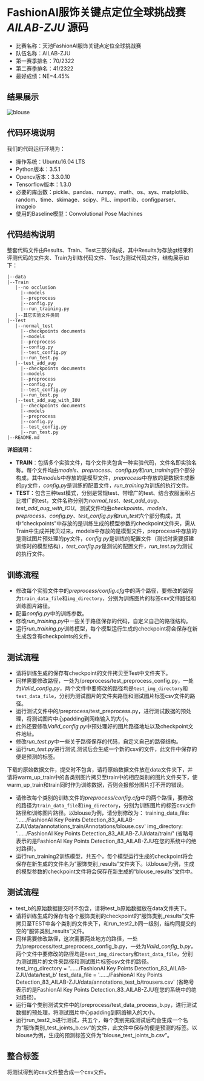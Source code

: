 ﻿# FashionAI服饰关键点定位全球挑战赛 *AILAB-ZJU* 源码
* 比赛名称：天池FashionAI服饰关键点定位全球挑战赛
* 队伍名称：AILAB-ZJU
* 第一赛季排名：70/2322
* 第二赛季排名：41/2322
* 最好成绩：NE=4.45%

## 结果展示
![blouse](https://github.com/shaoniangu/Realize_Convolutional_Pose_Machines_On_FashionAI/Readme_images/blouse.jpg)

## 代码环境说明
我们的代码运行环境为：
* 操作系统：Ubuntu16.04 LTS
* Python版本：3.5.1
* Opencv版本：3.3.0.10
* Tensorflow版本：1.3.0
* 必要的库函数：pickle、pandas、numpy、math、os、sys、matplotlib、random、time、skimage、scipy、PIL、importlib、configparser、imageio
* 使用的Baseline模型：Convolutional Pose Machines

## 代码结构说明
整套代码文件由Results、Train、Test三部分构成，其中Results为存放gt结果和评测代码的文件夹、Train为训练代码文件、Test为测试代码文件，结构展示如下：
```
|--data
|--Train
   |--no occlusion
	 |--models
	 |--preprocess
	 |--config.py
	 |--run_training.py
   |--其它实验文件类同
|--Test
   |--normal_test
	 |--checkpoints documents
	 |--models
	 |--preprocess
	 |--config.py
	 |--test_config.py
	 |--run_test.py
   |--test_add_aug
	 |--checkpoints documents
	 |--models
	 |--preprocess
	 |--config.py
	 |--test_config.py
	 |--run_test.py
   |--test_add_aug_with_IOU
	 |--checkpoints documents
	 |--models
	 |--preprocess
	 |--config.py
	 |--test_config.py
	 |--run_test.py
|--README.md
```
**详细说明**：
* **TRAIN**：包括多个实验文件，每个文件夹包含一种实验代码，文件名即实验名称。每个文件均由*models*、*preprocess*、*config.py*和*run_training*四个部分构成，其中*models*中存放的是模型文件，*preprocess*中存放的是数据生成器的py文件，*config.py*是训练的配置文件，*run_training*为训练的执行文件。
* **TEST**：包含三种test模式，分别是常规test、带增广的test、结合衣服面积占比增广的test，文件名称分别为*normal_test*、*test_add_aug*、*test_add_aug_with_IOU*。测试文件均由*checkpoints*、*models*、*preprocess*、*config.py*、*test_config.py*和*run_test*六个部分构成，其中“checkpoints”中存放的是训练生成的模型参数的checkpoint文件夹，需从Train中生成并拷贝过来，models中存放的是模型文件，preprocess中存放的是测试图片预处理的py文件，*config.py*是训练的配置文件（测试时需要搭建训练时的模型结构），*test_config.py*是测试的配置文件，*run_test.py*为测试的执行文件。

## 训练流程
* 修改每个实验文件中的*preprocess/config.cfg*中的两个路径，要修改的路径为```train_data_file```和```img_directory```，分别为训练图片的标签csv文件路径和训练图片路径。
* 配置*config.py*中的训练参数。
* 修改*run_training.py*中一些关于路径保存的代码，自定义自己的路径结构。
* 运行*run_training.py*训练模型，每个模型运行生成的checkpoint将会保存在新生成包含有checkpoints的文件。

## 测试流程
* 请将训练生成的保存有checkpoint的文件拷贝至Test中文件夹下。
* 同样需要修改路径，一处为/preprocess/test_preprocess_config.py，一处为*Valid_config.py*，两个文件中要修改的路径均是```test_img_directory```和```test_data_file```，分别为测试图片的文件夹路径和测试图片标签csv文件的路径。
* 运行测试文件中的/preprocess/test_preprocess.py，进行测试数据的预处理，将测试图片中心padding到网络输入的大小。
* 此外还要修改*Valid_config.py*中预处理好的图片路径地址以及checkpoint文件地址。
* 修改*run_test.py*中一些关于路径保存的代码，自定义自己的路径结构。
* 运行*run_test.py*进行测试,测试后会生成一个新的csv的文件，此文件中保存的便是预测的标签。

下载的原始数据文件，提交时不包含，请将原始数据文件放在data文件夹下，并请将warm_up_train中的各类别图片拷贝至train中的相应类别的图片文件夹下，使warm_up_train和train同时作为训练数据，否则会报部分图片打不开的错误。
* 请修改每个类别的训练文件的*preprocess/config.cfg*中的两个路径，要修改的路径为```train_data_file```和```img_directory```，分别为训练图片的标签csv文件路径和训练图片路径。以blouse为例，请分别修改为：
training_data_file: '....../FashionAI Key Points Detection_83_AILAB-ZJU/data/annotations_train/Annotations/blouse.csv'
img_directory: '....../FashionAI Key Points Detection_83_AILAB-ZJU/data/train/'
(省略号表示的是FashionAI Key Points Detection_83_AILAB-ZJU在您的系统中的绝对路径)。
* 运行run_training2训练模型，共五个，每个模型运行生成的checkpoint将会保存在新生成的文件名为“服饰类别_results”文件夹下。以blouse为例，生成的模型参数的checkpoint文件将会保存在新生成的“blouse_results”文件中。

## 测试流程
* test_b的原始数据提交时不包含，请将test_b原始数据放在data文件夹下。
* 请将训练生成的保存有各个服饰类别的checkpoint的“服饰类别_results”文件拷贝至TEST中各个类别的文件夹下，和run_test2_b同一级别，结构同提交的空的“服饰类别_results”文件。
* 同样需要修改路径，这次需要两处地方的路径，一处为/preprocess/test_preprocess_config_b.py，一处为*Valid_config_b.py*，两个文件中要修改的路径均是```test_img_directory```和```test_data_file```，分别为测试图片的文件夹路径和测试图片标签csv文件的路径。
test_img_directory = '....../FashionAI Key Points Detection_83_AILAB-ZJU/data/test_b'
test_data_file = '....../FashionAI Key Points Detection_83_AILAB-ZJU/data/annotations_test_b/trousers.csv'
(省略号表示的是FashionAI Key Points Detection_83_AILAB-ZJU在您的系统中的绝对路径)。
* 运行每个类别测试文件中的/preprocess/test_data_process_b.py，进行测试数据的预处理，将测试图片中心padding到网络输入的大小。
* 运行run_test2_b进行测试，共五个，每个类别完成测试后均会生成一个名为“服饰类别_test_joints_b.csv”的文件，此文件中保存的便是预测的标签。以blouse为例，生成的预测标签文件为“blouse_test_joints_b.csv”。

## 整合标签
将测试得到的csv文件整合成一个csv文件。
